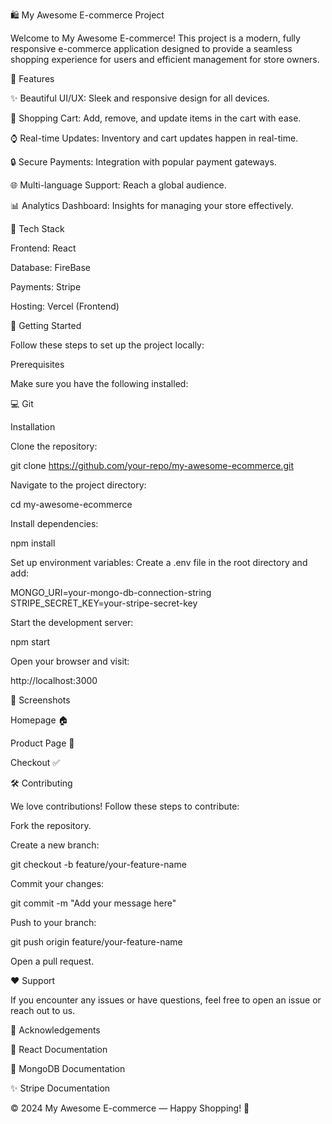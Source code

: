 🛍️ My Awesome E-commerce Project

Welcome to My Awesome E-commerce! This project is a modern, fully responsive e-commerce application designed to provide a seamless shopping experience for users and efficient management for store owners.

🔧 Features

✨ Beautiful UI/UX: Sleek and responsive design for all devices.

🛒 Shopping Cart: Add, remove, and update items in the cart with ease.

⌚ Real-time Updates: Inventory and cart updates happen in real-time.

🔒 Secure Payments: Integration with popular payment gateways.

🌐 Multi-language Support: Reach a global audience.

📊 Analytics Dashboard: Insights for managing your store effectively.

🔄 Tech Stack

Frontend: React

Database: FireBase

Payments: Stripe

Hosting: Vercel (Frontend) 

🚀 Getting Started

Follow these steps to set up the project locally:

Prerequisites

Make sure you have the following installed:


💻 Git

Installation

Clone the repository:

git clone https://github.com/your-repo/my-awesome-ecommerce.git

Navigate to the project directory:

cd my-awesome-ecommerce

Install dependencies:

npm install

Set up environment variables:
Create a .env file in the root directory and add:

MONGO_URI=your-mongo-db-connection-string
STRIPE_SECRET_KEY=your-stripe-secret-key

Start the development server:

npm start

Open your browser and visit:

http://localhost:3000

🌟 Screenshots

Homepage 🏠

Product Page 🛒

Checkout ✅







🛠️ Contributing

We love contributions! Follow these steps to contribute:

Fork the repository.

Create a new branch:

git checkout -b feature/your-feature-name

Commit your changes:

git commit -m "Add your message here"

Push to your branch:

git push origin feature/your-feature-name

Open a pull request.

❤️ Support

If you encounter any issues or have questions, feel free to open an issue or reach out to us.

🌟 Acknowledgements

📏 React Documentation

🔹 MongoDB Documentation

✨ Stripe Documentation

© 2024 My Awesome E-commerce — Happy Shopping! 🎉
